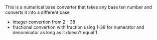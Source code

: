 This is a numerical base converter that takes any base ten number and converts it into a different base

- integer convertion from 2 - 38
- fractional convertion with fraction using 1-38 for numerator and denominator as long as it doesn't equal 1
